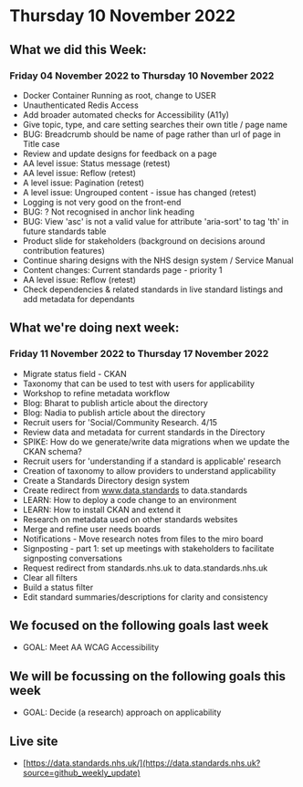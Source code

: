 # Thursday 10 November 2022

## What we did this Week:
### Friday 04 November 2022 to Thursday 10 November 2022

* Docker Container Running as root, change to USER
* Unauthenticated Redis Access
* Add broader automated checks for Accessibility (A11y)
* Give topic, type, and care setting searches their own title / page name
* BUG: Breadcrumb should be name of page rather than url of page in Title case
* Review and update designs for feedback on a page
* AA level issue: Status message (retest)
* AA level issue: Reflow (retest)
* A level issue: Pagination (retest)
* A level issue: Ungrouped content - issue has changed (retest)
* Logging is not very good on the front-end
* BUG: ? Not recognised in anchor link heading
* BUG: View 'asc' is not a valid value for attribute 'aria-sort' to tag 'th' in future standards table
* Product slide for stakeholders (background on decisions around contribution features)
* Continue sharing designs with the NHS design system / Service Manual
* Content changes: Current standards page - priority 1
* AA level issue: Reflow (retest)
* Check dependencies & related standards in live standard listings and add metadata for dependants

## What we're doing next week:
### Friday 11 November 2022 to Thursday 17 November 2022
* Migrate status field - CKAN
* Taxonomy that can be used to test with users for applicability
* Workshop to refine metadata workflow
* Blog: Bharat to publish article about the directory
* Blog: Nadia to publish article about the directory
* Recruit users for 'Social/Community Research. 4/15
* Review data and metadata for current standards in the Directory
* SPIKE: How do we generate/write data migrations when we update the CKAN schema?
* Recruit users for 'understanding if a standard is applicable' research
* Creation of taxonomy to allow providers to understand applicability
* Create a Standards Directory design system
* Create redirect from www.data.standards to data.standards
* LEARN: How to deploy a code change to an environment
* LEARN: How to install CKAN and extend it
* Research on metadata used on other standards websites
* Merge and refine user needs boards
* Notifications - Move research notes from files to the miro board
* Signposting - part 1: set up meetings with stakeholders to facilitate signposting conversations
* Request redirect from standards.nhs.uk to data.standards.nhs.uk
* Clear all filters
* Build a status filter
* Edit standard summaries/descriptions for clarity and consistency

## We focused on the following goals last week
* GOAL: Meet AA WCAG Accessibility

## We will be focussing on the following goals this week
* GOAL: Decide (a research) approach on applicability

## Live site  
* [https://data.standards.nhs.uk/](https://data.standards.nhs.uk?source=github_weekly_update)

